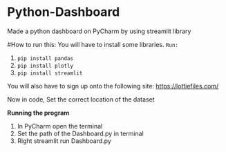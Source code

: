 # Python-Dashboard
Made a python dashboard on PyCharm by using streamlit library

#How to run this:
You will have to install some libraries. `Run:`
1. `pip install pandas`
2. `pip install plotly`
3. `pip install streamlit`

You will also have to sign up onto the following site:
https://lottiefiles.com/

Now in code, Set the correct location of the dataset

**Running the program**
1. In PyCharm open the terminal
2. Set the path of the Dashboard.py in terminal
3. Right streamlit run Dashboard.py
